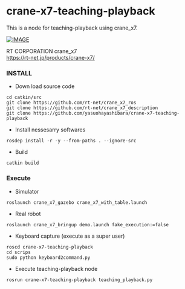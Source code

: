 # crane-x7-teaching-playback

This is a node for teaching-playback using crane_x7.

[![IMAGE](http://img.youtube.com/vi/VvXfMvtXD0I/0.jpg)](https://youtu.be/VvXfMvtXD0I)

RT CORPORATION crane_x7  
https://rt-net.jp/products/crane-x7/

### INSTALL

- Down load source code
```
cd catkin/src
git clone https://github.com/rt-net/crane_x7_ros
git clone https://github.com/rt-net/crane_x7_description
git clone https://github.com/yasuohayashibara/crane-x7-teaching-playback
```

- Install nessesarry softwares
```
rosdep install -r -y --from-paths . --ignore-src
```

- Build
```
catkin build
```

### Execute

- Simulator
```
roslaunch crane_x7_gazebo crane_x7_with_table.launch
```

- Real robot
```
roslaunch crane_x7_bringup demo.launch fake_execution:=false
```

- Keyboard capture (execute as a super user)
```
roscd crane-x7-teaching-playback
cd scrips
sudo python keyboard2command.py
```
- Execute teaching-playback node
```
rosrun crane-x7-teaching-playback teaching_playback.py
```
